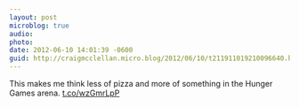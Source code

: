 ```yaml
---
layout: post
microblog: true
audio: 
photo: 
date: 2012-06-10 14:01:39 -0600
guid: http://craigmcclellan.micro.blog/2012/06/10/t211911019210096640.html
---
```

This makes me think less of pizza and more of something in the Hunger Games arena. [t.co/wzGmrLpP](http://t.co/wzGmrLpP)
